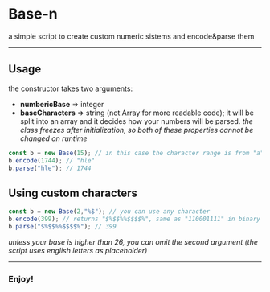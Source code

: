 # Base-n
a simple script to create custom numeric sistems and encode&amp;parse them

---

## Usage
the constructor takes two arguments:
* **numbericBase** => integer
* **baseCharacters** => string (not Array for more readable code); it will be split into an array and it decides how your numbers will be parsed.
*the class freezes after initialization, so both of these properties cannot be changed on runtime*

```js
const b = new Base(15); // in this case the character range is from "a" to "o"
b.encode(1744); // "hle"
b.parse("hle"); // 1744
```

## Using custom characters

```js
const b = new Base(2,"%$"); // you can use any character
b.encode(399); // returns "$%$$%%$$$$%", same as "110001111" in binary
b.parse("$%$$%%$$$$%"); // 399
```
*unless your base is higher than 26, you can omit the second argument (the script uses english letters as placeholder)*

---

### Enjoy!
